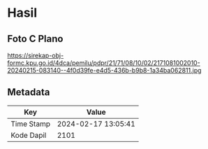 # Hasil

## Foto C Plano

https://sirekap-obj-formc.kpu.go.id/4dca/pemilu/pdpr/21/71/08/10/02/2171081002010-20240215-083140--4f0d39fe-e4d5-436b-b9b8-1a34ba062811.jpg


## Metadata

| Key        | Value               |
| ---------- | ------------------- |
| Time Stamp | 2024-02-17 13:05:41 |
| Kode Dapil | 2101                |




